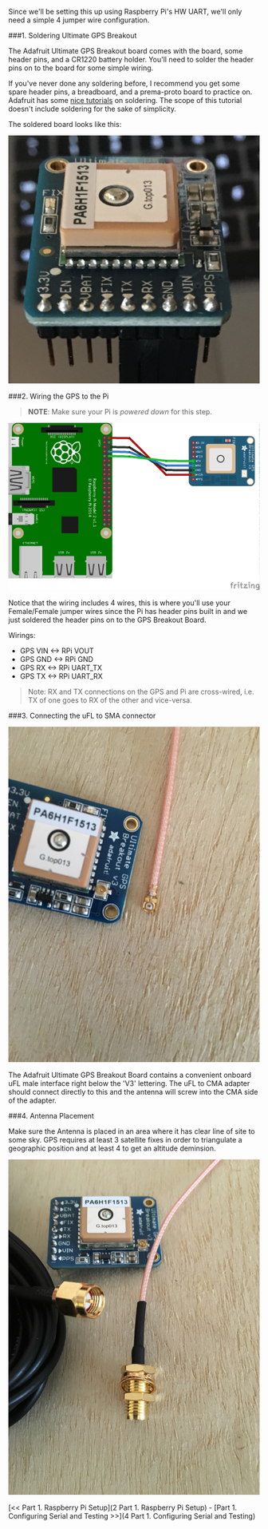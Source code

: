 Since we'll be setting this up using Raspberry Pi's HW UART, we'll only need a simple  4 jumper wire configuration.

###1. Soldering Ultimate GPS Breakout

The Adafruit Ultimate GPS Breakout board comes with the board, some header pins, and a CR1220 battery holder. You'll need to solder the header pins on to the board for some simple wiring.

If you've never done any soldering before, I recommend you get some spare header pins, a breadboard, and a prema-proto board to practice on. Adafruit has some [nice tutorials](https://learn.adafruit.com/adafruit-guide-excellent-soldering/tools) on soldering. The scope of this tutorial doesn't include soldering for the sake of simplicity.

The soldered board looks like this:

![soldered gps breakout board](./img/IMG_0242.jpg)

###2. Wiring the GPS to the Pi

>**NOTE**: Make sure your Pi is *powered down* for this step.

![Fritzing Wiring Diagram](./img/Fritzing-Sketch-Wiring.png)

Notice that the wiring includes 4 wires, this is where you'll use your Female/Female jumper wires since the Pi has header pins built in and we just soldered the header pins on to the GPS Breakout Board.

Wirings:

- GPS VIN <-> RPi VOUT
- GPS GND <-> RPi GND
- GPS RX <-> RPi UART_TX
- GPS TX <-> RPi UART_RX

>Note: RX and TX connections on the GPS and Pi are cross-wired, i.e. TX of one goes to RX of the other and vice-versa.

###3. Connecting the uFL to SMA connector

![uFL to SMA GPS](./img/IMG_0246.jpg)

The Adafruit Ultimate GPS Breakout Board contains a convenient onboard uFL male interface right below the 'V3' lettering. The uFL to CMA adapter should connect directly to this and the antenna will screw into the CMA side of the adapter.

###4. Antenna Placement

Make sure the Antenna is placed in an area where it has clear line of site to some sky. GPS requires at least 3 satellite fixes in order to triangulate a geographic position and at least 4 to get an altitude deminsion.

![Antenna interfaces](./img/IMG_0247.jpg)

[<< Part 1. Raspberry Pi Setup](2 Part 1. Raspberry Pi Setup) - [Part 1. Configuring Serial and Testing >>](4 Part 1. Configuring Serial and Testing)